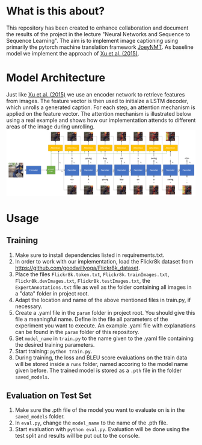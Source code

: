 # What is this about?
This repository has been created to enhance collaboration and document the results of the project in the lecture "Neural Networks and Sequence to Sequence Learning".
The aim is to implement image captioning using primarily the pytorch machine translation framework [JoeyNMT](https://github.com/joeynmt/joeynmt).
As baseline model we implement the approach of [Xu et al. (2015)](http://arxiv.org/abs/1502.03044).

# Model Architecture
Just like [Xu et al. (2015)](http://arxiv.org/abs/1502.03044) we use an encoder network to retrieve features from images. The feature vector is then used to initialze a LSTM decoder, which unrolls a generated caption. For each step, an attention mechanism is applied on the feature vector. The attention mechanism is illustrated below using a real example and shows how our implementation attends to different areas of the image during unrolling.  
![Unrolling](unroll-min.png)

# Usage
## Training
1. Make sure to install dependencies listed in requirements.txt.
2. In order to work with our implementation, load the Flickr8k dataset from https://github.com/goodwillyoga/Flickr8k_dataset.
3. Place the files ``Flickr8k.token.txt``, ``Flickr8k.trainImages.txt``, ``Flickr8k.devImages.txt``, ``Flickr8k.testImages.txt``, the ``ExpertAnnotations.txt`` file as well as the folder containing all images in a "data" folder in project root.
4. Adapt the location and name of the above mentioned files in train.py, if necessary.
5. Create a .yaml file in the ``param`` folder in project root. You should give this file a meaningful name. Define in the file all parameters of the experiment you want to execute. An example .yaml file with explanations can be found in the ``param`` folder of this repository.
6. Set ``model_name`` in ``train.py`` to the name given to the .yaml file containing the desired training parameters.
7. Start training: ``python train.py``.
8. During training, the loss and BLEU score evaluations on the train data will be stored inside a ``runs`` folder, named accoring to the model name given before. The trained model is stored as a ``.pth`` file in the folder ``saved_models``.

## Evaluation on Test Set
1. Make sure the .pth file of the model you want to evaluate on is in the ``saved_models`` folder.
2. In ``eval.py``, change the ``model_name`` to the name of the .pth file.
3. Start evaluation with ``python eval.py``. Evaluation will be done using the test split and results will be put out to the console.

